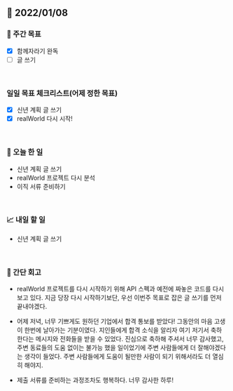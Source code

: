 ## 📅 2022/01/08


### 👏 주간 목표

- [x] 함께자라기 완독
- [ ] 글 쓰기

<br/>

### 일일 목표 체크리스트(어제 정한 목표)

- [x] 신년 계획 글 쓰기
- [x] realWorld 다시 시작!

<br/>

### 💯 오늘 한 일

- 신년 계획 글 쓰기
- realWorld 프로젝트 다시 분석
- 이직 서류 준비하기

<br/>

### 📈 내일 할 일

- 신년 계획 글 쓰기

<br/>

### 🤔 간단 회고

- realWorld 프로젝트를 다시 시작하기 위해 API 스펙과 예전에 짜놓은 코드를 다시 보고 있다. 지금 당장 다시 시작하기보단, 
우선 이번주 목표로 잡은 글 쓰기를 먼저 끝내야겠다.


- 어제 저녁, 너무 기쁘게도 원하던 기업에서 합격 통보를 받았다! 그동안의 마음 고생이 한번에 날아가는 기분이였다.
지인들에게 합격 소식을 알리자 여기 저기서 축하한다는 메시지와 전화들을 받을 수 있었다. 진심으로 축하해 주셔서 너무 감사했고, 주변 동료들의 도움 
없이는 불가능 했을 일이었기에 주변 사람들에게 더 잘해야겠다는 생각이 들었다. 주변 사람들에게 도움이 될만한 사람이 되기 위해서라도 더 열심히 해야지.

- 제출 서류를 준비하는 과정조차도 행복하다. 너무 감사한 하루!


 








